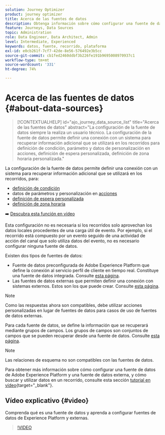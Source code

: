 ```yaml
---
solution: Journey Optimizer
product: journey optimizer
title: Acerca de las fuentes de datos
description: Obtenga información sobre cómo configurar una fuente de datos
feature: Journeys, Data Sources
topic: Administration
role: Data Engineer, Data Architect, Admin
level: Intermediate, Experienced
keywords: datos, fuente, recorrido, plataforma
exl-id: e0cb261f-7cf7-42de-8e56-576492e3b5cc
source-git-commit: cb1fed2460ddbf3b226fe191b9695008970937c1
workflow-type: tm+mt
source-wordcount: '331'
ht-degree: 74%

---
```


# Acerca de las fuentes de datos {#about-data-sources}

>[!CONTEXTUALHELP]
>id="ajo_journey_data_source_list"
>title="Acerca de las fuentes de datos"
>abstract="La configuración de la fuente de datos siempre la realiza un usuario técnico. La configuración de la fuente de datos permite definir una conexión con un sistema para recuperar información adicional que se utilizará en los recorridos para definición de condición, parámetro y datos de personalización en acciones, definición de espera personalizada, definición de zona horaria personalizada."

La configuración de la fuente de datos permite definir una conexión con un sistema para recuperar información adicional que se utilizará en los recorridos, para:

* [definición de condición](../building-journeys/condition-activity.md)
* datos de parámetros y personalización en [acciones](../action/action.md)
* [definición de espera personalizada](../building-journeys/wait-activity.md#custom)
* [definición de zona horaria](../building-journeys/timezone-management.md)

➡️ [Descubra esta función en vídeo](#video)

Esta configuración no es necesaria si los recorridos solo aprovechan los datos locales procedentes de una carga útil de evento. Por ejemplo, si el recorrido está compuesto por un evento seguido de una actividad de acción del canal que solo utiliza datos del evento, no es necesario configurar ninguna fuente de datos.

Existen dos tipos de fuentes de datos:

* Fuente de datos preconfigurada de Adobe Experience Platform que define la conexión al servicio perfil de cliente en tiempo real. Constituye una fuente de datos integrada. Consulte [esta página](../datasource/adobe-experience-platform-data-source.md).
* Las fuentes de datos externas que permiten definir una conexión con sistemas externos. Estos son los que puede crear. Consulte [esta página](../datasource/external-data-sources.md).

>[!NOTE]
>
>Como las respuestas ahora son compatibles, debe utilizar acciones personalizadas en lugar de fuentes de datos para casos de uso de fuentes de datos externas.

Para cada fuente de datos, se define la información que se recuperará mediante grupos de campos. Los grupos de campos son conjuntos de campos que se pueden recuperar desde una fuente de datos. Consulte [esta página](../datasource/configure-data-sources.md#define-field-groups).

>[!NOTE]
>
>Las relaciones de esquema no son compatibles con las fuentes de datos.

Para obtener más información sobre cómo configurar una fuente de datos de Adobe Experience Platform y una fuente de datos externa, y cómo buscar y utilizar datos en un recorrido, consulte esta sección [tutorial en vídeo](https://experienceleague.adobe.com/docs/journey-optimizer-learn/tutorials/journey-configuration/configure-data-sources.html){target="_blank"}.

## Vídeo explicativo {#video}

Comprenda qué es una fuente de datos y aprenda a configurar fuentes de datos de Experience Platform y externas.

>[!VIDEO](https://video.tv.adobe.com/v/334256?quality=12)

